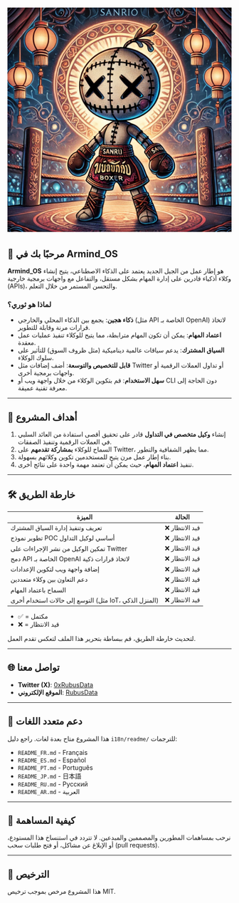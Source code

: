 
# ![شعار Armind_OS](../../public/0xrubusdata.png)

## 🌟 مرحبًا بك في **Armind_OS**
**Armind_OS** هو إطار عمل من الجيل الجديد يعتمد على الذكاء الاصطناعي، يتيح إنشاء وكلاء أذكياء قادرين على إدارة المهام بشكل مستقل، والتفاعل مع واجهات برمجية خارجية (APIs)، والتحسن المستمر من خلال التعلم.

### لماذا هو ثوري؟
- **ذكاء هجين**: يجمع بين الذكاء المحلي والخارجي (مثل API الخاصة بـ OpenAI) لاتخاذ قرارات مرنة وقابلة للتطوير.
- **اعتماد المهام**: يمكن أن تكون المهام مترابطة، مما يتيح للوكلاء تنفيذ عمليات عمل معقدة.
- **السياق المشترك**: يدعم سياقات عالمية ديناميكية (مثل ظروف السوق) للتأثير على سلوك الوكلاء.
- **قابل للتخصيص والتوسعة**: أضف إضافات مثل Twitter أو تداول العملات الرقمية أو واجهات برمجية أخرى.
- **سهل الاستخدام**: قم بتكوين الوكلاء من خلال واجهة ويب أو CLI دون الحاجة إلى معرفة تقنية عميقة.

---

## 🚀 أهداف المشروع
1. إنشاء **وكيل متخصص في التداول** قادر على تحقيق أقصى استفادة من العائد السلبي في العملات الرقمية وتنفيذ الصفقات.
2. السماح للوكلاء **بمشاركة تقدمهم** على Twitter، مما يظهر الشفافية والتطور.
3. بناء إطار عمل مرن يتيح للمستخدمين تكوين وكلائهم بسهولة.
4. تنفيذ **اعتماد المهام**، حيث يمكن أن تعتمد مهمة واحدة على نتائج أخرى.

---

## 🛠️ خارطة الطريق

| الميزة                              | الحالة  |
|----------------------------------|---------|
| تعريف وتنفيذ إدارة السياق المشترك     | ❌ قيد الانتظار |
| تطوير نموذج POC أساسي لوكيل التداول  | ❌ قيد الانتظار |
| تمكين الوكيل من نشر الإجراءات على Twitter | ❌ قيد الانتظار |
| دمج API الخاصة بـ OpenAI لاتخاذ قرارات ذكية | ❌ قيد الانتظار |
| إضافة واجهة ويب لتكوين الإعدادات       | ❌ قيد الانتظار |
| دعم التعاون بين وكلاء متعددين          | ❌ قيد الانتظار |
| السماح باعتماد المهام                 | ❌ قيد الانتظار |
| التوسع إلى حالات استخدام أخرى (مثل IoT، المنزل الذكي) | ❌ قيد الانتظار |

- ✅ = مكتمل
- ❌ = قيد الانتظار

لتحديث خارطة الطريق، قم ببساطة بتحرير هذا الملف لتعكس تقدم العمل.

---

## 🌐 تواصل معنا
- **Twitter (X)**: [0xRubusData](https://x.com/Data0x88850)
- **الموقع الإلكتروني**: [RubusData](https://simple-agent-website.vercel.app/)

---

## 📂 دعم متعدد اللغات
هذا المشروع متاح بعدة لغات. راجع دليل `i18n/readme/` للترجمات:
- `README_FR.md` - Français
- `README_ES.md` - Español
- `README_PT.md` - Português
- `README_JP.md` - 日本語
- `README_RU.md` - Русский
- `README_AR.md` - العربية

---

## 🎨 كيفية المساهمة
نرحب بمساهمات المطورين والمصممين والمبدعين. لا تتردد في استنساخ هذا المستودع، أو الإبلاغ عن مشاكل، أو فتح طلبات سحب (pull requests).

---

## 📜 الترخيص
هذا المشروع مرخص بموجب ترخيص MIT.
